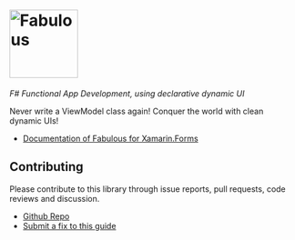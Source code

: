# <img src="assets/logo-title-fabulous.png" height="120px" alt="Fabulous" />

*F# Functional App Development, using declarative dynamic UI*

Never write a ViewModel class again! Conquer the world with clean dynamic UIs!

* [Documentation of Fabulous for Xamarin.Forms](https://timothelariviere.com/Fabulous/Fabulous.XamarinForms/)

Contributing
------

Please contribute to this library through issue reports, pull requests, code reviews and discussion.

* [Github Repo](https://github.com/fsprojects/Fabulous)
* [Submit a fix to this guide](https://github.com/fsprojects/Fabulous/tree/master/docs)
